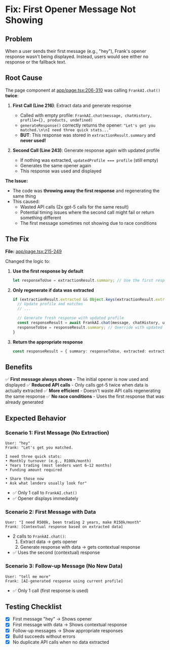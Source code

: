 # Fix: First Opener Message Not Showing

## Problem
When a user sends their first message (e.g., "hey"), Frank's opener response wasn't being displayed. Instead, users would see either no response or the fallback text.

## Root Cause

The page component at [app/page.tsx:206-310](app/page.tsx#L206-L310) was calling `FrankAI.chat()` **twice**:

1. **First Call (Line 216)**: Extract data and generate response
   - Called with empty profile: `FrankAI.chat(message, chatHistory, profile={}, products, undefined)`
   - `generateResponse()` correctly returns the opener: `"Let's get you matched.\n\nI need three quick stats..."`
   - **BUT**: This response was stored in `extractionResult.summary` and **never used!**

2. **Second Call (Line 243)**: Generate response again with updated profile
   - If nothing was extracted, `updatedProfile === profile` (still empty)
   - Generates the same opener again
   - This response was used and displayed

**The Issue:**
- The code was **throwing away the first response** and regenerating the same thing
- This caused:
  - Wasted API calls (2x gpt-5 calls for the same result)
  - Potential timing issues where the second call might fail or return something different
  - The first message sometimes not showing due to race conditions

## The Fix

**File:** [app/page.tsx:215-249](app/page.tsx#L215-L249)

Changed the logic to:

1. **Use the first response by default**
   ```typescript
   let responseToUse = extractionResult.summary; // Use the first response
   ```

2. **Only regenerate if data was extracted**
   ```typescript
   if (extractionResult.extracted && Object.keys(extractionResult.extracted).length > 0) {
     // Update profile and matches
     // ...

     // Generate fresh response with updated profile
     const responseResult = await FrankAI.chat(message, chatHistory, updatedProfile, products, currentMatches);
     responseToUse = responseResult.summary; // Override with updated response
   }
   ```

3. **Return the appropriate response**
   ```typescript
   const responseResult = { summary: responseToUse, extracted: extractionResult.extracted };
   ```

## Benefits

✅ **First message always shows** - The initial opener is now used and displayed
✅ **Reduced API calls** - Only calls gpt-5 twice when data is actually extracted
✅ **More efficient** - Doesn't waste API calls regenerating the same response
✅ **No race conditions** - Uses the first response that was already generated

## Expected Behavior

### Scenario 1: First Message (No Extraction)
```
User: "hey"
Frank: "Let's get you matched.

I need three quick stats:
• Monthly turnover (e.g., R100k/month)
• Years trading (most lenders want 6–12 months)
• Funding amount required

• Share those now
• Ask what lenders usually look for"
```
- ✅ Only 1 call to `FrankAI.chat()`
- ✅ Opener displays immediately

### Scenario 2: First Message with Data
```
User: "I need R500k, been trading 2 years, make R150k/month"
Frank: [Contextual response based on extracted data]
```
- 2 calls to `FrankAI.chat()`:
  1. Extract data → gets opener
  2. Generate response with data → gets contextual response
- ✅ Uses the second (contextual) response

### Scenario 3: Follow-up Message (No New Data)
```
User: "tell me more"
Frank: [AI-generated response using current profile]
```
- ✅ Only 1 call (first response is used)

## Testing Checklist

- [x] First message "hey" → Shows opener
- [x] First message with data → Shows contextual response
- [x] Follow-up messages → Show appropriate responses
- [x] Build succeeds without errors
- [x] No duplicate API calls when no data extracted
